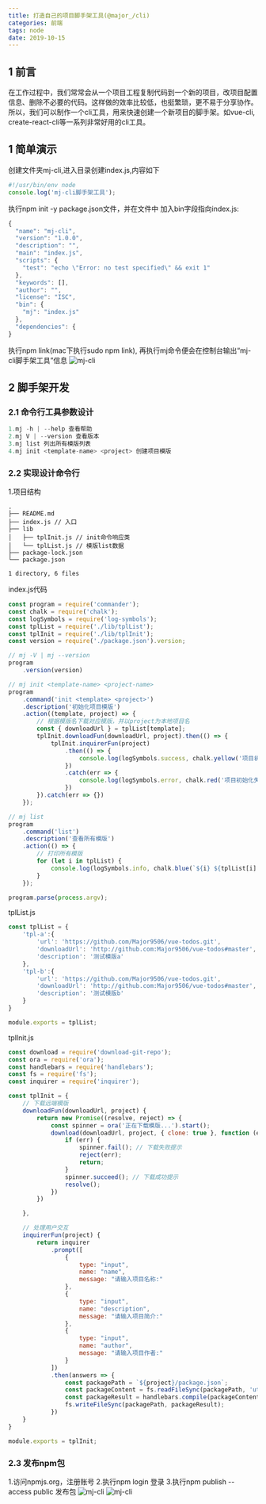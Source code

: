 ```yaml
---
title: 打造自己的项目脚手架工具(@major_/cli)
categories: 前端
tags: node
date: 2019-10-15
---
```

## 1 前言
在工作过程中，我们常常会从一个项目工程复制代码到一个新的项目，改项目配置信息、删除不必要的代码。这样做的效率比较低，也挺繁琐，更不易于分享协作。所以，我们可以制作一个cli工具，用来快速创建一个新项目的脚手架。如vue-cli, create-react-cli等一系列非常好用的cli工具。

## 1 简单演示
创建文件夹mj-cli,进入目录创建index.js,内容如下
```javascript
#!/usr/bin/env node
console.log('mj-cli脚手架工具');
```

执行npm init -y package.json文件，并在文件中 加入bin字段指向index.js:
```javascript
{
  "name": "mj-cli",
  "version": "1.0.0",
  "description": "",
  "main": "index.js",
  "scripts": {
    "test": "echo \"Error: no test specified\" && exit 1"
  },
  "keywords": [],
  "author": "",
  "license": "ISC",
  "bin": {
    "mj": "index.js"
  },
  "dependencies": {
}

```

执行npm link(mac下执行sudo npm link), 再执行mj命令便会在控制台输出“mj-cli脚手架工具”信息
![mj-cli](mj_cli/mj-cli1.0.jpg)

## 2 脚手架开发
### 2.1 命令行工具参数设计
```javascript
1.mj -h | --help 查看帮助   
2.mj V | --version 查看版本   
3.mj list 列出所有模版列表
4.mj init <template-name> <project> 创建项目模版
```
### 2.2 实现设计命令行
1.项目结构
```
.
├── README.md
├── index.js // 入口
├── lib
│   ├── tplInit.js // init命令响应类
│   └── tplList.js // 模版list数据
├── package-lock.json
└── package.json

1 directory, 6 files
```

index.js代码
```javascript  
const program = require('commander');
const chalk = require('chalk');
const logSymbols = require('log-symbols');
const tplList = require('./lib/tplList');
const tplInit = require('./lib/tplInit');
const version = require('./package.json').version;

// mj -V | mj --version
program
    .version(version)

// mj init <template-name> <project-name>
program
    .command('init <template> <project>')
    .description('初始化项目模版')
    .action((template, project) => {
        // 根据模版名下载对应模版，并以project为本地项目名
        const { downloadUrl } = tplList[template];
        tplInit.downloadFun(downloadUrl, project).then(() => {
            tplInit.inquirerFun(project)
                .then(() => {
                    console.log(logSymbols.success, chalk.yellow('项目初始化成功'));
                })
                .catch(err => {
                    console.log(logSymbols.error, chalk.red('项目初始化失败'));
                })
        }).catch(err => {})
    });

// mj list
program
    .command('list')
    .description('查看所有模版')
    .action(() => {
        // 打印所有模版
        for (let i in tplList) {
            console.log(logSymbols.info, chalk.blue(`${i} ${tplList[i].description}`));
        }
    });

program.parse(process.argv);   
```

tplList.js
```javascript
const tplList = {
    'tpl-a':{
        'url': 'https://github.com/Major9506/vue-todos.git',
        'downloadUrl': 'http://github.com:Major9506/vue-todos#master',
        'description': '测试模版a'
    },
    'tpl-b':{
        'url': 'https://github.com/Major9506/vue-todos.git',
        'downloadUrl': 'http://github.com:Major9506/vue-todos#master',
        'description': '测试模版b'
    }
}

module.exports = tplList;
```

tplInit.js
```javascript
const download = require('download-git-repo');
const ora = require('ora');
const handlebars = require('handlebars');
const fs = require('fs');
const inquirer = require('inquirer');

const tplInit = {
    // 下载远端模版
    downloadFun(downloadUrl, project) {
        return new Promise((resolve, reject) => {
            const spinner = ora('正在下载模版...').start();
            download(downloadUrl, project, { clone: true }, function (err) {
                if (err) {
                    spinner.fail(); // 下载失败提示
                    reject(err);
                    return;
                }
                spinner.succeed(); // 下载成功提示
                resolve();
            })
        })

    },

    // 处理用户交互
    inquirerFun(project) {
        return inquirer
            .prompt([
                {
                    type: "input",
                    name: "name",
                    message: "请输入项目名称:"
                },
                {
                    type: "input",
                    name: "description",
                    message: "请输入项目简介:"
                },
                {
                    type: "input",
                    name: "author",
                    message: "请输入项目作者:"
                }
            ])
            .then(answers => {
                const packagePath = `${project}/package.json`;
                const packageContent = fs.readFileSync(packagePath, 'utf8');
                const packageResult = handlebars.compile(packageContent)(answers);
                fs.writeFileSync(packagePath, packageResult);
            })
    }
}

module.exports = tplInit;
```

### 2.3 发布npm包
1.访问npmjs.org，注册账号
2.执行npm login 登录
3.执行npm publish --access public 发布包
![mj-cli](mj_cli/mj-cli1.1.jpg)
![mj-cli](mj_cli/mj-cli1.2.jpg)
